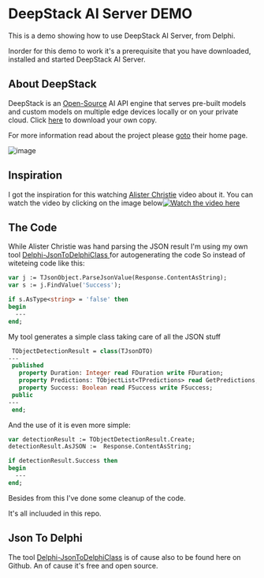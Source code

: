 # DeepStack AI Server DEMO

This is a demo showing how to use DeepStack AI Server, from Delphi. 

Inorder for this demo to work it's a prerequisite that you have downloaded, installed and started DeepStack AI Server.

## About  DeepStack

DeepStack is an [Open-Source](https://github.com/johnolafenwa/deepstack) AI API engine that serves pre-built models and custom models on multiple edge devices locally or on your private cloud. Click [here](https://docs.deepstack.cc/index.html#installation) to download your own copy. 

For more information read about the project please [goto](https://deepstack.cc/) their home page.

![image](https://user-images.githubusercontent.com/8626074/145703497-479a0120-3759-4dd1-b980-843f2a9fc861.png)


## Inspiration

I got the inspiration for this watching [Alister Christie](http://learndelphi.tv/) video about it.  You can watch the video by clicking on the image below[![Watch the video here](https://user-images.githubusercontent.com/8626074/145675941-3efa5a68-97e7-4386-b65f-1e96e10e72c8.png)](https://www.youtube.com/watch?v=cGeTR09yudw)


## The Code

While Alister Christie was hand parsing the JSON result I'm using my own tool [Delphi-JsonToDelphiClass
](https://github.com/JensBorrisholt/Delphi-JsonToDelphiClass) for autogenerating the code So instead of witeteing code like this:

```pascal
var j := TJsonObject.ParseJsonValue(Response.ContentAsString);
var s := j.FindValue('Success');

if s.AsType<string> = 'false' then
begin
  ---
end;
```

My tool generates a simple class taking care of all the JSON stuff

 ```pascal
  TObjectDetectionResult = class(TJsonDTO)
---
  published
    property Duration: Integer read FDuration write FDuration;
    property Predictions: TObjectList<TPredictions> read GetPredictions;
    property Success: Boolean read FSuccess write FSuccess;
  public
---   
  end;
```

And the use of it is even more simple:

```pascal
var detectionResult := TObjectDetectionResult.Create;
detectionResult.AsJSON :=  Response.ContentAsString;

if detectionResult.Success then
begin
  ---
end;
```

Besides from this I've done some cleanup of the code. 

It's all incluuded in this repo. 

## Json To Delphi

The tool [Delphi-JsonToDelphiClass](https://github.com/JensBorrisholt/Delphi-JsonToDelphiClass) is of cause also to be found here on Github. An of cause it's free and open source. 

